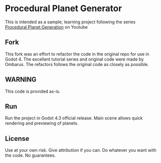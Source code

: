 # Procedural Planet Generator
This is intended as a sample, learning project following the series [Procedural Planet Generation](https://www.youtube.com/playlist?list=PL43PN07AM4J_7ZkZAUotpfijJSoibrvbr) on Youtube

## Fork
This fork was an effort to refactor the code in the original repo for use in Godot 4. The excellent tutorial series and original code were made by Ombarus.
The refactors follows the original code as closely as possible.

## WARNING
This code is provided as-is.

## Run
Run the project in Godot 4.3 official release.
Main scene allows quick rendering and previewing of planets.

## License
Use at your own risk. Give attribution if you can. Do whatever you want with the code. No guarantees.
